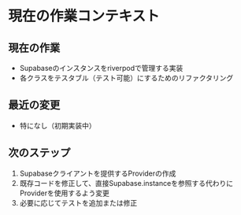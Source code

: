 # 現在の作業コンテキスト

## 現在の作業
- Supabaseのインスタンスをriverpodで管理する実装
- 各クラスをテスタブル（テスト可能）にするためのリファクタリング

## 最近の変更
- 特になし（初期実装中）

## 次のステップ
1. Supabaseクライアントを提供するProviderの作成
2. 既存コードを修正して、直接Supabase.instanceを参照する代わりにProviderを使用するよう変更
3. 必要に応じてテストを追加または修正
